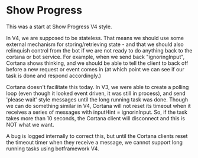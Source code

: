 # Show Progress

This was a start at Show Progress V4 style.

In V4, we are supposed to be stateless.  That means we should use some external mechanism for storing/retrieving state - and that we should also relinquish control from the bot if we are not ready to do anything back to the cortana or bot service.  For example, when we send back "ignoringInput", Cortana shows thinking, and we should be able to tell the client to back off before a new request or event comes in (at which point we can see if our task is done and respond accordingly.)

Cortana doesn't facilitate this today.  In V3, we were able to create a polling loop (even though it looked event driven, it was still in process), and send 'please wait' style messages until the long running task was done.  Though we can do something similar in V4, Cortana will not reset its timeout when it receives a series of messages with inputHint = ignorinInput.  So, if the task takes more than 10 seconds, the Cortana client will disconnect and this is NOT what we want.

A bug is logged internally to correct this, but until the Cortana clients reset the timeout timer when they receive a message, we cannot support long running tasks using botframework V4.
